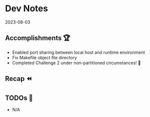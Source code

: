 # Dev Notes

2023-08-03

## Accomplishments 🏆

- Enabled port sharing between local host and runtime environment
- Fix Makefile object file directory
- Completed Challenge 2 under non-partitioned circumstances! 🎉

## Recap ⏪

## TODOs 📝

- N/A
